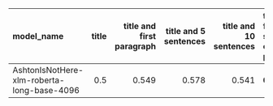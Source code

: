 | model_name                                 |   title |   title and first paragraph |   title and 5 sentences |   title and 10 sentences | title and first sentence each paragraph   |   raw text |
|:-------------------------------------------|--------:|----------------------------:|------------------------:|-------------------------:|:------------------------------------------|-----------:|
| AshtonIsNotHere-xlm-roberta-long-base-4096 |     0.5 |                       0.549 |                   0.578 |                    0.541 | **0.588**                                 |       0.56 |
